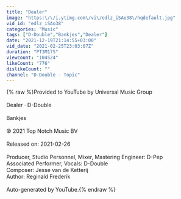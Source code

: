 ```yaml
---
title: "Dealer"
image: "https:\/\/i.ytimg.com\/vi\/edlz_iSAo38\/hqdefault.jpg"
vid_id: "edlz_iSAo38"
categories: "Music"
tags: ["D-Double","Bankjes","Dealer"]
date: "2021-12-19T21:14:55+03:00"
vid_date: "2021-02-25T23:03:07Z"
duration: "PT3M17S"
viewcount: "104524"
likeCount: "776"
dislikeCount: ""
channel: "D-Double - Topic"
---
```

{% raw %}Provided to YouTube by Universal Music Group<br /><br />Dealer · D-Double<br /><br />Bankjes<br /><br />℗ 2021 Top Notch Music BV<br /><br />Released on: 2021-02-26<br /><br />Producer, Studio  Personnel, Mixer, Mastering  Engineer: D-Pep<br />Associated  Performer, Vocals: D-Double<br />Composer: Jesse van de Ketterij<br />Author: Reginald Frederik<br /><br />Auto-generated by YouTube.{% endraw %}
